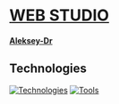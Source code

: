 # [WEB STUDIO](https://aleksey-dr.github.io/web-studio.v2-html-sass-js/)

#### [Aleksey-Dr](https://github.com/Aleksey-Dr)

## Technologies
[![Technologies](https://skillicons.dev/icons?i=html,css,sass,js)](https://skillicons.dev)
[![Tools](https://skillicons.dev/icons?i=github,git,vscode,figma)](https://skillicons.dev)